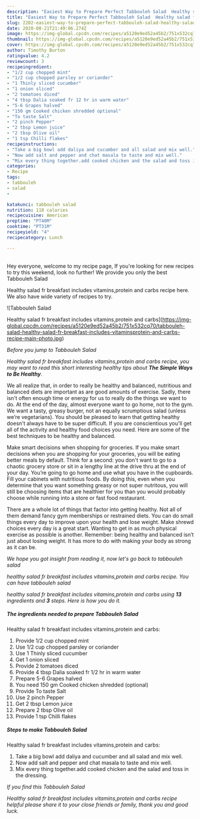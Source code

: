 ```yaml
---
description: "Easiest Way to Prepare Perfect Tabbouleh Salad  Healthy salad fr breakfast includes vitamins,protein and carbs"
title: "Easiest Way to Prepare Perfect Tabbouleh Salad  Healthy salad fr breakfast includes vitamins,protein and carbs"
slug: 2202-easiest-way-to-prepare-perfect-tabbouleh-salad-healthy-salad-fr-breakfast-includes-vitamins-protein-and-carbs
date: 2020-08-21T21:49:06.274Z
image: https://img-global.cpcdn.com/recipes/a5120e9ed52a45b2/751x532cq70/tabbouleh-salad-healthy-salad-fr-breakfast-includes-vitaminsprotein-and-carbs-recipe-main-photo.jpg
thumbnail: https://img-global.cpcdn.com/recipes/a5120e9ed52a45b2/751x532cq70/tabbouleh-salad-healthy-salad-fr-breakfast-includes-vitaminsprotein-and-carbs-recipe-main-photo.jpg
cover: https://img-global.cpcdn.com/recipes/a5120e9ed52a45b2/751x532cq70/tabbouleh-salad-healthy-salad-fr-breakfast-includes-vitaminsprotein-and-carbs-recipe-main-photo.jpg
author: Timothy Burton
ratingvalue: 4.2
reviewcount: 3
recipeingredient:
- "1/2 cup chopped mint"
- "1/2 cup chopped parsley or coriander"
- "1 Thinly sliced cucumber"
- "1 onion sliced"
- "2 tomatoes diced"
- "4 tbsp Dalia soaked fr 12 hr in warm water"
- "5-6 Grapes halved"
- "150 gm Cooked chicken shredded optional"
- "To taste Salt"
- "2 pinch Pepper"
- "2 tbsp Lemon juice"
- "2 tbsp Olive oil"
- "1 tsp Chilli flakes"
recipeinstructions:
- "Take a big bowl add daliya and cucumber and all salad and mix well."
- "Now add salt and pepper and chat masala to taste and mix well."
- "Mix every thing together.add cooked chicken and the salad and toss in the dressing."
categories:
- Recipe
tags:
- tabbouleh
- salad
- 

katakunci: tabbouleh salad  
nutrition: 118 calories
recipecuisine: American
preptime: "PT40M"
cooktime: "PT31M"
recipeyield: "4"
recipecategory: Lunch

---
```

<br>
Hey everyone, welcome to my recipe page, If you're looking for new recipes to try this weekend, look no further! We provide you only the best Tabbouleh Salad

Healthy salad fr breakfast includes vitamins,protein and carbs recipe here. We also have wide variety of recipes to try.
<br>


![Tabbouleh Salad

Healthy salad fr breakfast includes vitamins,protein and carbs](https://img-global.cpcdn.com/recipes/a5120e9ed52a45b2/751x532cq70/tabbouleh-salad-healthy-salad-fr-breakfast-includes-vitaminsprotein-and-carbs-recipe-main-photo.jpg)

<i>Before you jump to Tabbouleh Salad

Healthy salad fr breakfast includes vitamins,protein and carbs recipe, you may want to read this short interesting healthy tips about <strong>The Simple Ways to Be Healthy</strong>.</i>

We all realize that, in order to really be healthy and balanced, nutritious and balanced diets are important as are good amounts of exercise. Sadly, there isn't often enough time or energy for us to really do the things we want to do. At the end of the day, almost everyone want to go home, not to the gym. We want a tasty, greasy burger, not an equally scrumptious salad (unless we’re vegetarians). You should be pleased to learn that getting healthy doesn't always have to be super difficult. If you are conscientious you'll get all of the activity and healthy food choices you need. Here are some of the best techniques to be healthy and balanced.

Make smart decisions when shopping for groceries. If you make smart decisions when you are shopping for your groceries, you will be eating better meals by default. Think for a second: you don't want to go to a chaotic grocery store or sit in a lengthy line at the drive thru at the end of your day. You’re going to go home and use what you have in the cupboards. Fill your cabinets with nutritious foods. By doing this, even when you determine that you want something greasy or not super nutritous, you will still be choosing items that are healthier for you than you would probably choose while running into a store or fast food restaurant.

There are a whole lot of things that factor into getting healthy. Not all of them demand fancy gym memberships or restrained diets. You can do small things every day to improve upon your health and lose weight. Make shrewd choices every day is a great start. Wanting to get in as much physical exercise as possible is another. Remember: being healthy and balanced isn’t just about losing weight. It has more to do with making your body as strong as it can be. 


<i>We hope you got insight from reading it, now let's go back to tabbouleh salad

healthy salad fr breakfast includes vitamins,protein and carbs recipe. You can have tabbouleh salad

healthy salad fr breakfast includes vitamins,protein and carbs using <strong>13</strong> ingredients and <strong>3</strong> steps. Here is how you do it.
</i>

##### The ingredients needed to prepare Tabbouleh Salad

Healthy salad fr breakfast includes vitamins,protein and carbs:

1. Provide 1/2 cup chopped mint
1. Use 1/2 cup chopped parsley or coriander
1. Use 1 Thinly sliced cucumber
1. Get 1 onion sliced
1. Provide 2 tomatoes diced
1. Provide 4 tbsp Dalia soaked fr 1/2 hr in warm water
1. Prepare 5-6 Grapes halved
1. You need 150 gm Cooked chicken shredded (optional)
1. Provide To taste Salt
1. Use 2 pinch Pepper
1. Get 2 tbsp Lemon juice
1. Prepare 2 tbsp Olive oil
1. Provide 1 tsp Chilli flakes


##### Steps to make Tabbouleh Salad

Healthy salad fr breakfast includes vitamins,protein and carbs:

1. Take a big bowl add daliya and cucumber and all salad and mix well.
1. Now add salt and pepper and chat masala to taste and mix well.
1. Mix every thing together.add cooked chicken and the salad and toss in the dressing.


<i>If you find this Tabbouleh Salad

Healthy salad fr breakfast includes vitamins,protein and carbs recipe helpful please share it to your close friends or family, thank you and good luck.</i>
